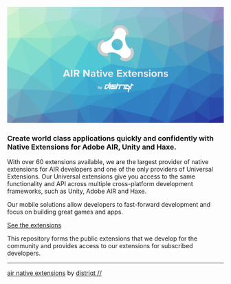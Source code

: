 
![](profile/images/header.png)

### Create world class applications quickly and confidently with Native Extensions for Adobe AIR, Unity and Haxe.

With over 60 extensions available, we are the largest provider of native extensions for AIR developers and one of the only providers of Universal Extensions. Our Universal extensions give you access to the same functionality and API across multiple cross-platform development frameworks, such as Unity, Adobe AIR and Haxe.

Our mobile solutions allow developers to fast-forward development and focus on building great games and apps.

[See the extensions](https://airnativeextensions.com/)


This repository forms the public extensions that we develop for the community and provides access to our extensions for subscribed developers.

---

[air native extensions](https://airnativeextensions.com)
by [distriqt //](https://distriqt.com)
